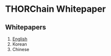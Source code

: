 # THORChain Whitepaper

## Whitepapers

1. [English](https://github.com/thorchain/Resources/blob/master/Whitepapers/THORChain/whitepaper-en.md)
2. Korean
3. Chinese


